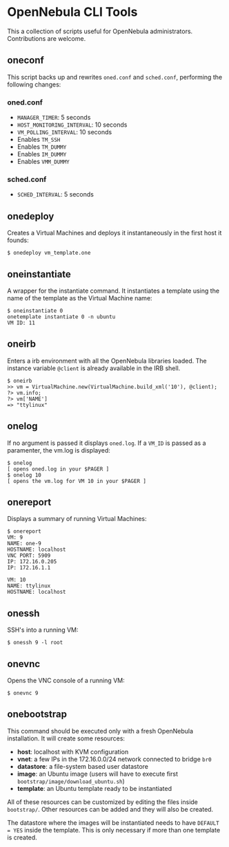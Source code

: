 OpenNebula CLI Tools
====================

This a collection of scripts useful for OpenNebula administrators.
Contributions are welcome.

oneconf
-------

This script backs up and rewrites `oned.conf` and `sched.conf`, performing the
following changes:

### oned.conf

- `MANAGER_TIMER`: 5 seconds
- `HOST_MONITORING_INTERVAL`: 10 seconds
- `VM_POLLING_INTERVAL`: 10 seconds
- Enables `TM_SSH`
- Enables `TM_DUMMY`
- Enables `IM_DUMMY`
- Enables `VMM_DUMMY`

### sched.conf

- `SCHED_INTERVAL`: 5 seconds

onedeploy
---------

Creates a Virtual Machines and deploys it instantaneously in the first host it
founds:

    $ onedeploy vm_template.one

oneinstantiate
--------------

A wrapper for the instantiate command. It instantiates a template using the name
of the template as the Virtual Machine name:

    $ oneinstantiate 0
    onetemplate instantiate 0 -n ubuntu
    VM ID: 11

oneirb
------

Enters a irb environment with all the OpenNebula libraries loaded. The instance
variable `@client` is already available in the IRB shell.

    $ oneirb
    >> vm = VirtualMachine.new(VirtualMachine.build_xml('10'), @client);
    ?> vm.info;
    ?> vm['NAME']
    => "ttylinux"

onelog
------

If no argument is passed it displays `oned.log`. If a `VM_ID` is passed as a
paramenter, the vm.log is displayed:

    $ onelog
    [ opens oned.log in your $PAGER ]
    $ onelog 10
    [ opens the vm.log for VM 10 in your $PAGER ]


onereport
---------

Displays a summary of running Virtual Machines:

    $ onereport
    VM: 9
    NAME: one-9
    HOSTNAME: localhost
    VNC PORT: 5909
    IP: 172.16.0.205
    IP: 172.16.1.1

    VM: 10
    NAME: ttylinux
    HOSTNAME: localhost

onessh
------

SSH's into a running VM:

    $ onessh 9 -l root

onevnc
------

Opens the VNC console of a running VM:

    $ onevnc 9

onebootstrap
------------

This command should be executed only with a fresh OpenNebula installation. It
will create some resources:

* __host__: localhost with KVM configuration
* __vnet__: a few IPs in the 172.16.0.0/24 network connected to bridge `br0`
* __datastore__: a file-system based user datastore
* __image__: an Ubuntu image (users will have to execute first
`bootstrap/image/download_ubuntu.sh`)
* __template__: an Ubuntu template ready to be instantiated

All of these resources can be customized by editing the files inside
`bootstrap/`. Other resources can be added and they will also be created.

The datastore where the images will be instantiated needs to have `DEFAULT =
YES` inside the template. This is only necessary if more than one template is
created.
